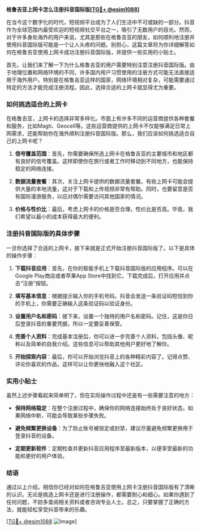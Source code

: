 **格鲁吉亚上网卡怎么注册抖音国际版[[TG💪+ @esim1088](https://t.me/s/esim1088)]**

在当今这个数字化的时代，短视频平台成为了人们生活中不可或缺的一部分。抖音作为全球范围内最受欢迎的短视频社交平台之一，吸引了无数用户的目光。然而，对于许多身处海外的用户来说，尤其是那些在格鲁吉亚的朋友，如何顺利地注册并使用抖音国际版可能是一个让人头疼的问题。别担心，这篇文章将为你详细解答如何在格鲁吉亚使用上网卡成功注册抖音国际版，并提供一些实用的小贴士。

首先，让我们来了解一下为什么格鲁吉亚的用户需要特别注意注册抖音国际版。由于地理位置和网络环境的不同，许多国内用户习惯使用的注册方式可能无法直接适用于海外用户。特别是在格鲁吉亚这样的国家，网络环境相对复杂，可能需要通过特定的方法才能完成注册流程。因此，选择合适的上网卡就显得尤为重要。

### 如何挑选适合的上网卡

在格鲁吉亚，上网卡的选择非常多样化。市面上有许多不同的运营商提供各种套餐和服务，比如Magti、Geocell等。这些运营商提供的上网卡不仅能够满足日常上网需求，还能帮助你在海外顺利注册抖音国际版。那么，我们应该如何挑选适合自己的上网卡呢？

1. **信号覆盖范围**：首先，你需要确保所选上网卡在格鲁吉亚的主要城市和地区都有良好的信号覆盖。这样即使你在旅行或者工作时移动到不同地方，也能保持稳定的网络连接。
   
2. **数据流量套餐**：其次，关注上网卡提供的数据流量套餐。有些上网卡可能会提供大量的本地流量，这对于下载和上传视频非常有帮助。同时，也要留意是否有国际漫游服务，以应对偶尔需要访问其他国家的情况。

3. **价格与性价比**：最后，考虑上网卡的价格是否合理，性价比是否高。毕竟，我们希望以最小的成本获得最大的便利。

### 注册抖音国际版的具体步骤

一旦你选择了合适的上网卡，接下来就是正式开始注册抖音国际版了。以下是具体的操作步骤：

1. **下载抖音应用**：首先，在你的智能手机上下载抖音国际版的应用程序。可以在Google Play商店或者苹果App Store中找到它。下载完成后，打开应用并点击“注册”按钮。

2. **填写基本信息**：根据提示输入你的手机号码。抖音会发送一条验证码短信到你的手机上，你需要正确输入这条验证码以验证身份。

3. **设置用户名和密码**：接下来，设置一个独特的用户名和密码。记住，这是你日后登录抖音的重要凭据，所以一定要妥善保管。

4. **完善个人资料**：完成基本注册后，你可以进一步完善个人资料，包括头像、昵称以及简单的自我介绍。这些信息可以帮助其他用户更好地了解你。

5. **开始探索内容**：最后，你可以开始浏览抖音上的各种精彩内容了。记得点赞、评论你喜欢的作品，这样可以让你更快地融入这个社区。

### 实用小贴士

虽然上述步骤看起来简单明了，但在实际操作过程中还是有一些需要注意的地方：

- **保持网络稳定**：在整个注册过程中，确保你的网络连接始终处于良好状态。如果网络中断，可能会导致某些步骤失败。

- **避免频繁更换设备**：为了防止账号被锁定或封禁，建议尽量避免频繁更换用于登录抖音的设备。

- **定期更新软件**：定期检查并更新抖音应用程序至最新版本，以便享受最新的功能和更好的用户体验。

### 结语

通过以上介绍，相信你已经对如何在格鲁吉亚使用上网卡注册抖音国际版有了清晰的认识。无论是挑选上网卡还是进行注册操作，都需要耐心和细心。如果你遇到了任何问题，不妨多查阅相关资料或者咨询专业人士。总之，只要掌握了正确的方法，就能轻松享受抖音带来的乐趣。

[[TG💪+ @esim1088](https://t.me/s/esim1088) ![Image](https://i.postimg.cc/4NQfJmqS/Snipaste-2025-05-13-00-14-12.png)]